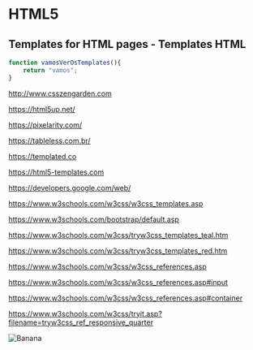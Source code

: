 # HTML5

## Templates for HTML pages - Templates HTML


```js
function vamosVerOsTemplates(){
    return "vamos";
}
```
http://www.csszengarden.com

https://html5up.net/

https://pixelarity.com/

https://tableless.com.br/

https://templated.co

https://html5-templates.com

https://developers.google.com/web/

https://www.w3schools.com/w3css/w3css_templates.asp

https://www.w3schools.com/bootstrap/default.asp

https://www.w3schools.com/w3css/tryw3css_templates_teal.htm

https://www.w3schools.com/w3css/tryw3css_templates_red.htm

https://www.w3schools.com/w3css/w3css_references.asp

https://www.w3schools.com/w3css/w3css_references.asp#input

https://www.w3schools.com/w3css/w3css_references.asp#container

https://www.w3schools.com/w3css/tryit.asp?filename=tryw3css_ref_responsive_quarter



![Banana](http://cdn.osxdaily.com/wp-content/uploads/2013/07/dancing-banana.gif "Olha a banana dançando!")
